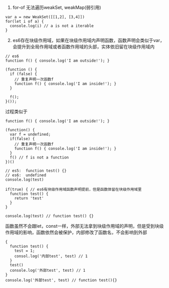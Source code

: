 1. for-of 无法遍历weakSet, weakMap(弱引用)
```
var a = new WeakSet([[1,2], [3,4]])
for(let i of a) {
  console.log(i) // a is not a iterable
}
```


2. es6存在块级作用域，如果在块级作用域内声明函数，函数声明会类似于var，会提升到全局作用域或者函数作用域的头部，实体依旧留在块级作用域内
```
// es6
function f() { console.log('I am outside!'); }

(function () {
  if (false) {
    // 重复声明一次函数f
    function f() { console.log('I am inside!'); }
  }

  f();
}());
```
过程类似于
```
function f() { console.log('I am outside!'); }

(function() {
  var f = undefined;
  if(false) {
    // 重复声明一次函数f
    function f() { console.log('I am inside!'); }
  }
  f() // f is not a function
})()
```


```
// es5:  function test() {}
// es6:  undefined
console.log(test)

if(true) { // es6有块级作用域函数声明提前，但是函数体留在块级作用域里
  function test() {
    return 'test'
  }
}

console.log(test) // function test() {} 

```


函数虽然不会跟let，const一样，外部无法拿到块级作用域的声明，但是受到块级作用域的影响，函数依然会被保护，内部修改了函数名，不会影响到外部
```
{
  function test() {
    test = 1;
    consol.log('内部test', test) // 1
  }
  test()
  console.log('外部test', test) // 1
}
console.log('外部test', test) // function test(){}
```
